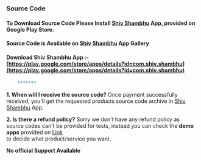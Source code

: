 ### Source Code

#### To Download Source Code Please Install [Shiv Shambhu](https://play.google.com/store/apps/details?id=com.shiv.shambhu) App, provided on Google Play Store.
#### Source Code is Available on [Shiv Shambhu](https://play.google.com/store/apps/details?id=com.shiv.shambhu) App Gallery

#### Download Shiv Shambhu App :- [https://play.google.com/store/apps/details?id=com.shiv.shambhu](https://play.google.com/store/apps/details?id=com.shiv.shambhu)


```markdown
    *******
```

**1. When will I receive the source code?**
Once payment successfully received, you'll get the requested products source code archive in [Shiv Shambhu](https://play.google.com/store/apps/details?id=com.shiv.shambhu) App.

**2. Is there a refund policy?**
Sorry we don't have any refund policy as source codes can't be provided for tests, instead you can check the **demo apps** provided on [Link](https://drive.google.com/file/d/11wr-lg6SL8TKY8nJWtzt4HPjBosZ4mZ3/view?usp=drivesdk)</br> to decide what product/service you want.



**No official Support Available**
